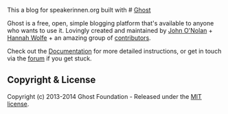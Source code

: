 This a blog for speakerinnen.org built with # [Ghost](https://github.com/TryGhost/Ghost)

Ghost is a free, open, simple blogging platform that's available to anyone who wants to use it. Lovingly created and maintained by [John O'Nolan](http://twitter.com/JohnONolan) + [Hannah Wolfe](http://twitter.com/ErisDS) + an amazing group of [contributors](https://github.com/TryGhost/Ghost/contributors).

Check out the [Documentation](http://support.ghost.org/) for more detailed instructions, or get in touch via the [forum](http://ghost.org/forum) if you get stuck.


## Copyright & License

Copyright (c) 2013-2014 Ghost Foundation - Released under the [MIT license](LICENSE).
